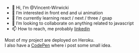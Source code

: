 - 👋 Hi, I’m @Vincent-Wirwicki
- 👀 I’m interested in front end and ui animation
- 🌱 I’m currently learning react / next / three / gsap
- 💞️ I’m looking to collaborate on anything related to javascript
- 📫 How to reach, me probably [linkedin](https://www.linkedin.com/in/vincent-wirwicki-3819539b/)

Most of my project are deployed on Heroku.  
I also have a [CodePen](https://codepen.io/vincent-wrck) where i post some small idea.

<!---
Vincent-Wirwicki/Vincent-Wirwicki is a ✨ special ✨ repository because its `README.md` (this file) appears on your GitHub profile.
You can click the Preview link to take a look at your changes.
--->
